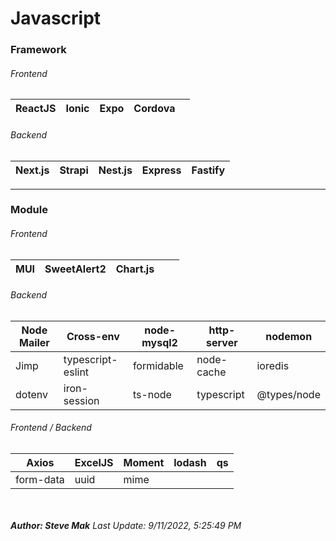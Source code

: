 # Javascript

### Framework
###### Frontend
| ReactJS | Ionic | Expo | Cordova | |
| - | - | - | - | - |

###### Backend
| Next.js | Strapi | Nest.js | Express | Fastify |
| - | - | - | - | - |

---

### Module
###### Frontend
| MUI | SweetAlert2 | Chart.js | | |
| - | - | - | - | - |

###### Backend
| Node Mailer | Cross-env | node-mysql2 | http-server | nodemon |
| - | - | - | - | - |
| Jimp | typescript-eslint | formidable | node-cache | ioredis |
| dotenv | iron-session | ts-node | typescript | @types/node

###### Frontend / Backend
| Axios | ExcelJS | Moment | lodash | qs |
| - | - | - | - | - |
| form-data | uuid | mime |

<br /><br />
**_Author: Steve Mak_**
_Last Update: 9/11/2022, 5:25:49 PM_